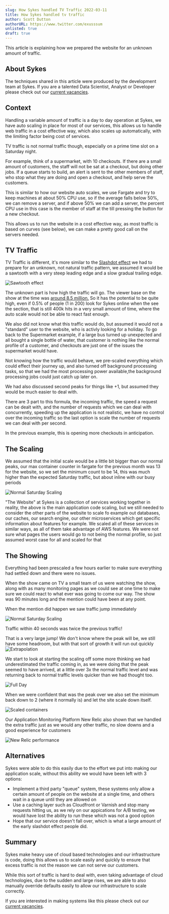 ```yaml
---
slug: How Sykes handled TV Traffic 2022-03-11
title: How Sykes handled tv traffic
author: Scott Dutton
authorURL: https://www.twitter.com/exusssum
unlisted: true
draft: true
---
```


This article is explaining how we prepared the website for an unknown amount of traffic.

## About Sykes

The techniques shared in this article were produced by the development team at Sykes. If you are a talented Data Scientist, Analyst or Developer please check out our [current vacancies](https://www.sykescottages.co.uk/careers/).

<!--truncate-->

## Context

Handling a variable amount of traffic is a day to day operation at Sykes, we have auto scaling
in place for most of our services, this allows us to handle web traffic in a cost effective way,
which also scales up automatically, with the limiting factor being cost of services.

TV traffic is not normal traffic though, especially on a prime time slot on a Saturday night. 

For example, think of a supermarket, with 10 checkouts. If there are a small amount of customers, the staff
will not be sat at a checkout, but doing other jobs. If a queue starts to build, an alert is sent to
the other members of staff, who stop what they are doing and open a checkout, and help serve the customers.

This is similar to how our website auto scales, we use Fargate and try to keep machines at about 50% CPU use,
so if the average falls below 50%, we can remove a server, and if above 50% we can add a server, the percent CPU
use in this case is the member of staff at the till pressing the button for a new checkout.

This allows us to run the website in a cost effective way, as most traffic is based on curves (see below),
we can make a pretty good call on the servers needed.

## TV Traffic

TV Traffic is different, it's more similar to the [Slashdot effect](https://en.wikipedia.org/wiki/Slashdot_effect)
we had to prepare for an unknown, not natural traffic pattern, we assumed it would be a sawtooth with a very steep leading
edge and a slow gradual trailing edge.

![Sawtooth effect](/img/postimages/tv-effect/sawtooth.png)

The unknown part is how high the traffic will go. The viewer base on the show at the time was [around 8.5 million.](https://en.wikipedia.org/wiki/List_of_Ant_%26_Dec%27s_Saturday_Night_Takeaway_episodes#Series_17_(2021))
So it has the potential to be quite high, even if 0.5% of people (1 in 200) look for Sykes online when the see the section,
that is still 400k hits in a very small amount of time, where the auto scale would not be able to react fast enough.

We also did not know what this traffic would do, but assumed it would not a "standard" user to the website, who is activly
looking for a holiday. To go back to the Supermarket example, if a large bus turned up unexpected and all bought a single bottle of
water, that customer is nothing like the normal profile of a customer, and checkouts are just one of the issues the supermarket would have.

Not knowing how the traffic would behave, we pre-scaled everything which could effect their journey up, and also turned off
background processing tasks, so that we had the most processing power available,the background processing jobs could
just catch up later on.

We had also discussed second peaks for things like +1, but assumed they would be much easier to deal with.

There are 3 part to this formula, the incoming traffic, the speed a request can be dealt with, and the number of requests
which we can deal with concurrently, speeding up the application is not realistic, we have no control over the incoming traffic
so the last option is scale the number of requests we can deal with per second.

In the previous example, this is opening more checkouts in anticipation.

## The Scaling

We assumed that the initial scale would be a little bit bigger than our normal peaks, our max container counter in fargate for the previous month was 13 for
the website, so we set the minimum count to be 14, this was much higher than the expected Saturday traffic, but about inline with our busy periods

![Normal Saturday Scaling](/img/postimages/tv-effect/normalsaturday.png)


"The Website" at Sykes is a collection of services working together in reality, the above is the main application code scaling,
but we still needed to consider the other parts of the website to scale fo example out databases, our caches, our search
engine, our other microservices which get specific information about features for example.
We scaled all of these services in similar ways, as all of them take advantage of AWS features.
We were not sure what pages the users would go to not being the normal profile, so just assumed worst case for all and scaled for that
 

## The Showing

Everything had been prescaled a few hours earlier to make sure everything had settled down and there were no issues.

When the show came on TV a small team of us were watching the show, along with as many monitoring pages as we could see at one time
to make sure we could react to what ever was going to come our way. The show was 90 minutes long
and the mention could have been at any point.

When the mention did happen we saw traffic jump immediately

![Normal Saturday Scaling](/img/postimages/tv-effect/startoftraffic.png)

Traffic within 40 seconds was twice the previous traffic!

That is a very large jump! We don't know where the peak will be, we still have some headroom, but with that sort of growth
it will run out quickly 
![Extrapolation](https://imgs.xkcd.com/comics/extrapolating.png)

We start to look at starting the scaling off some more thinking we had underestimated the traffic coming in,
as we were doing that the peak seemed to have arrived, at a little over 3x the normal traffic level and was returning back
to normal traffic levels quicker than we had thought too.

![Full Day](/img/postimages/tv-effect/fullday.png)

When we were confident that was the peak over we also set the minimum back down to 2 (where it normally is) and let the site scale
down itself.

![Scaled containers](/img/postimages/tv-effect/scaledcontainers.png)


Our Application Monitoring Platform New Relic also shown that we handled the extra traffic just as we would any other traffic, no slow
downs and a good experience for customers

![New Relic performance](/img/postimages/tv-effect/newrelic.png)

## Alternatives

Sykes were able to do this easily due to the effort we put into making our application scale, without this ability
we would have been left with 3 options:

- Implement a third party "queue" system, these systems only allow a certain amount of people on the website at a single time, and others wait in a queue until they are allowed on
- Use a caching layer such as Cloudfront or Varnish and stop many requests hitting us, as we rely on our appications for A/B testing, we would have lost the ability to run these which was not a good option
- Hope that our service doesn't fall over, which is what a large amount of the early slashdot effect people did.


## Summary

Sykes make heavy use of cloud based technologies and our infrastructure is code, doing this allows us to scale easily and quickly
to ensure that excess traffic is not the reason we can not serve our customers.

While this sort of traffic is hard to deal with, even taking advantage of cloud technologies, due to the sudden and large rises, we are able to also manually override
defaults easily to allow our infrastructure to scale correctly.


If you are interested in making systems like this please check out our [current vacancies](https://careers.sykescottages.co.uk).



